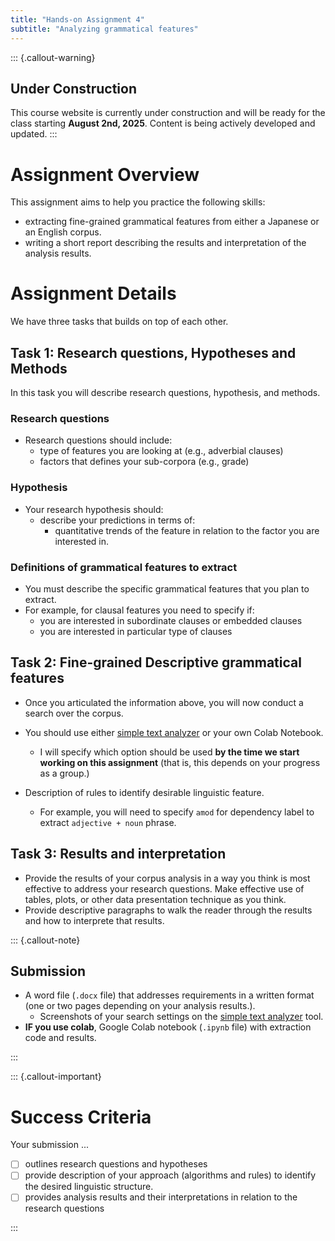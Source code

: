 ```yaml
---
title: "Hands-on Assignment 4"
subtitle: "Analyzing grammatical features"
---
```



::: {.callout-warning}
## Under Construction
This course website is currently under construction and will be ready for the class starting **August 2nd, 2025**. Content is being actively developed and updated.
:::


# Assignment Overview

This assignment aims to help you practice the following skills:

- extracting fine-grained grammatical features from either a Japanese or an English corpus.
- writing a short report describing the results and interpretation of the analysis results.


# Assignment Details

We have three tasks that builds on top of each other.

## Task 1: Research questions, Hypotheses and Methods

In this task you will describe research questions, hypothesis, and methods.

### Research questions

- Research questions should include:
  - type of features you are looking at (e.g., adverbial clauses)
  - factors that defines your sub-corpora (e.g., grade)

### Hypothesis

- Your research hypothesis should:
  - describe your predictions in terms of:
    - quantitative trends of the feature in relation to the factor you are interested in.

### Definitions of grammatical features to extract 

- You must describe the specific grammatical features that you plan to extract.
- For example, for clausal features you need to specify if:
  - you are interested in subordinate clauses or embedded clauses
  - you are interested in particular type of clauses


## Task 2: Fine-grained Descriptive grammatical features

- Once you articulated the information above, you will now conduct a search over the corpus.

- You should use either [simple text analyzer](https://huggingface.co/spaces/egumasa/simple-text-analyzer) or your own Colab Notebook.
  - I will specify which option should be used **by the time we start working on this assignment** (that is, this depends on your progress as a group.)


- Description of rules to identify desirable linguistic feature.
  - For example, you will need to specify `amod` for dependency label to extract `adjective + noun` phrase.



## Task 3: Results and interpretation

- Provide the results of your corpus analysis in a way you think is most effective to address your research questions. Make effective use of tables, plots, or other data presentation technique as you think.
- Provide descriptive paragraphs to walk the reader through the results and how to interprete that results.



::: {.callout-note}
## Submission

- A word file (`.docx` file) that addresses requirements in a written format (one or two pages depending on your analysis results.).
  - Screenshots of your search settings on the [simple text analyzer](https://huggingface.co/spaces/egumasa/simple-text-analyzer) tool.
- **IF you use colab**, Google Colab notebook (`.ipynb` file) with extraction code and results.

:::

::: {.callout-important}
# Success Criteria

Your submission ...

- [ ] outlines research questions and hypotheses
- [ ] provide description of your approach (algorithms and rules) to identify the desired linguistic structure.
- [ ] provides analysis results and their interpretations in relation to the research questions

:::

